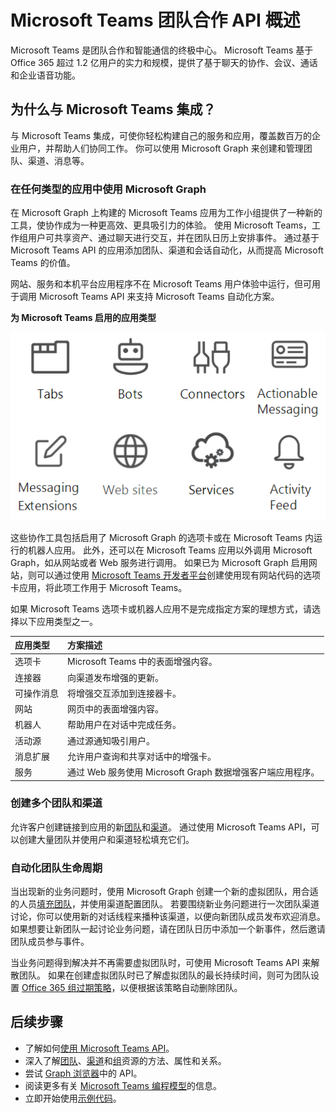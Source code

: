 # <a name="microsoft-teams-teamwork-api-overview"></a>Microsoft Teams 团队合作 API 概述

Microsoft Teams 是团队合作和智能通信的终极中心。 Microsoft Teams 基于 Office 365 超过 1.2 亿用户的实力和规模，提供了基于聊天的协作、会议、通话和企业语音功能。

## <a name="why-integrate-with-microsoft-teams"></a>为什么与 Microsoft Teams 集成？

与 Microsoft Teams 集成，可使你轻松构建自己的服务和应用，覆盖数百万的企业用户，并帮助人们协同工作。 你可以使用 Microsoft Graph 来创建和管理团队、渠道、消息等。

### <a name="use-microsoft-graph-in-any-kind-of-app"></a>在任何类型的应用中使用 Microsoft Graph

在 Microsoft Graph 上构建的 Microsoft Teams 应用为工作小组提供了一种新的工具，使协作成为一种更高效、更具吸引力的体验。 使用 Microsoft Teams，工作组用户可共享资产、通过聊天进行交互，并在团队日历上安排事件。 通过基于 Microsoft Teams API 的应用添加团队、渠道和会话自动化，从而提高 Microsoft Teams 的价值。

网站、服务和本机平台应用程序不在 Microsoft Teams 用户体验中运行，但可用于调用 Microsoft Teams API 来支持 Microsoft Teams 自动化方案。

**为 Microsoft Teams 启用的应用类型**

![从选项卡、机器人、网站和服务中调用 Microsoft Teams API](images/TeamsAppEndpoints.png)

这些协作工具包括启用了 Microsoft Graph 的选项卡或在 Microsoft Teams 内运行的机器人应用。 此外，还可以在 Microsoft Teams 应用以外调用 Microsoft Graph，如从网站或者 Web 服务进行调用。 如果已为 Microsoft Graph 启用网站，则可以通过使用 [Microsoft Teams 开发者平台](https://docs.microsoft.com/zh-CN/microsoftteams/platform/#pivot=home&panel=home-all)创建使用现有网站代码的选项卡应用，将此项工作用于 Microsoft Teams。

如果 Microsoft Teams 选项卡或机器人应用不是完成指定方案的理想方式，请选择以下应用类型之一。

|应用类型|方案描述|
|:-------|:-------------------|
|选项卡|Microsoft Teams 中的表面增强内容。|
|连接器|向渠道发布增强的更新。|
|可操作消息|将增强交互添加到连接器卡。|
|网站|网页中的表面增强内容。|
|机器人|帮助用户在对话中完成任务。|
|活动源|通过源通知吸引用户。|
|消息扩展|允许用户查询和共享对话中的增强卡。|
|服务|通过 Web 服务使用 Microsoft Graph 数据增强客户端应用程序。|


### <a name="create-multiple-teams-and-channels"></a>创建多个团队和渠道

允许客户创建链接到应用的新[团队](../api-reference/beta/resources/team.md)和[渠道](../api-reference/beta/resources/channel.md)。 通过使用 Microsoft Teams API，可以创建大量团队并使用户和渠道轻松填充它们。

### <a name="automate-team-lifecycles"></a>自动化团队生命周期

当出现新的业务问题时，使用 Microsoft Graph 创建一个新的虚拟团队，用合适的人员[填充团队](../api-reference/v1.0/api/group_post_members.md)，并使用渠道配置团队。 若要围绕新业务问题进行一次团队渠道讨论，你可以使用新的对话线程来播种该渠道，以便向新团队成员发布欢迎消息。 如果想要让新团队一起讨论业务问题，请在团队日历中添加一个新事件，然后邀请团队成员参与事件。

当业务问题得到解决并不再需要虚拟团队时，可使用 Microsoft Teams API 来解散团队。 如果在创建虚拟团队时已了解虚拟团队的最长持续时间，则可为团队设置 [Office 365 组过期策略](https://support.office.com/en-us/article/office-365-group-expiration-policy-8d253fe5-0e09-4b3c-8b5e-f48def064733?ui=en-US&rs=en-US&ad=US)，以便根据该策略自动删除团队。

## <a name="next-steps"></a>后续步骤

- 了解如何[使用 Microsoft Teams API](../api-reference/beta/resources/teams_api_overview.md)。
- 深入了解[团队](../api-reference/beta/resources/team.md)、[渠道](../api-reference/beta/resources/channel.md)和[组](.../api-reference/v1.0/resources/group.md)资源的方法、属性和关系。
- 尝试 [Graph 浏览器](https://developer.microsoft.com/zh-CN/graph/graph-explorer)中的 API。
- 阅读更多有关 [Microsoft Teams 编程模型](https://docs.microsoft.com/zh-CN/microsoftteams/platform/concepts/concepts-overview)的信息。
- 立即开始使用[示例代码](https://github.com/OfficeDev/microsoft-teams-sample-graph)。


